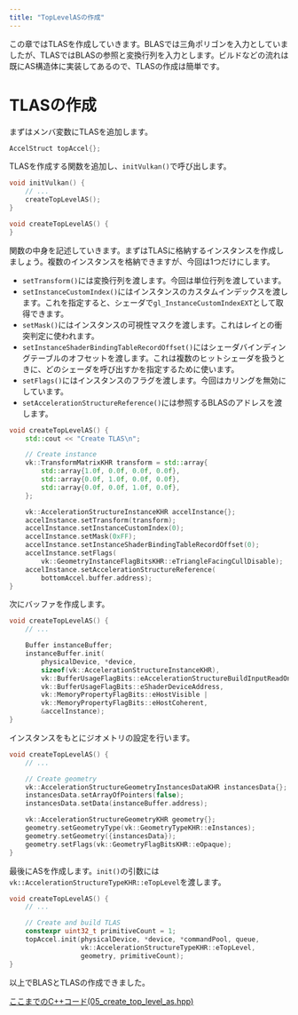 ```yaml
---
title: "TopLevelASの作成"
---
```


この章ではTLASを作成していきます。BLASでは三角ポリゴンを入力としていましたが、TLASではBLASの参照と変換行列を入力とします。ビルドなどの流れは既にAS構造体に実装してあるので、TLASの作成は簡単です。

# TLASの作成

まずはメンバ変数にTLASを追加します。
```cpp
AccelStruct topAccel{};
```

TLASを作成する関数を追加し、`initVulkan()`で呼び出します。

```cpp
void initVulkan() {
    // ...
    createTopLevelAS();
}

void createTopLevelAS() {
}
```

関数の中身を記述していきます。まずはTLASに格納するインスタンスを作成しましょう。複数のインスタンスを格納できますが、今回は1つだけにします。

- `setTransform()`には変換行列を渡します。今回は単位行列を渡しています。
- `setInstanceCustomIndex()`にはインスタンスのカスタムインデックスを渡します。これを指定すると、シェーダで`gl_InstanceCustomIndexEXT`として取得できます。
- `setMask()`にはインスタンスの可視性マスクを渡します。これはレイとの衝突判定に使われます。
- `setInstanceShaderBindingTableRecordOffset()`にはシェーダバインディングテーブルのオフセットを渡します。これは複数のヒットシェーダを扱うときに、どのシェーダを呼び出すかを指定するために使います。
- `setFlags()`にはインスタンスのフラグを渡します。今回はカリングを無効にしています。
- `setAccelerationStructureReference()`には参照するBLASのアドレスを渡します。

```cpp
void createTopLevelAS() {
    std::cout << "Create TLAS\n";

    // Create instance
    vk::TransformMatrixKHR transform = std::array{
        std::array{1.0f, 0.0f, 0.0f, 0.0f},
        std::array{0.0f, 1.0f, 0.0f, 0.0f},
        std::array{0.0f, 0.0f, 1.0f, 0.0f},
    };

    vk::AccelerationStructureInstanceKHR accelInstance{};
    accelInstance.setTransform(transform);
    accelInstance.setInstanceCustomIndex(0);
    accelInstance.setMask(0xFF);
    accelInstance.setInstanceShaderBindingTableRecordOffset(0);
    accelInstance.setFlags(
        vk::GeometryInstanceFlagBitsKHR::eTriangleFacingCullDisable);
    accelInstance.setAccelerationStructureReference(
        bottomAccel.buffer.address);
}
```

次にバッファを作成します。

```cpp
void createTopLevelAS() {
    // ...

    Buffer instanceBuffer;
    instanceBuffer.init(
        physicalDevice, *device,
        sizeof(vk::AccelerationStructureInstanceKHR),
        vk::BufferUsageFlagBits::eAccelerationStructureBuildInputReadOnlyKHR |
        vk::BufferUsageFlagBits::eShaderDeviceAddress,
        vk::MemoryPropertyFlagBits::eHostVisible |
        vk::MemoryPropertyFlagBits::eHostCoherent,
        &accelInstance);
}
```

インスタンスをもとにジオメトリの設定を行います。

```cpp
void createTopLevelAS() {
    // ...

    // Create geometry
    vk::AccelerationStructureGeometryInstancesDataKHR instancesData{};
    instancesData.setArrayOfPointers(false);
    instancesData.setData(instanceBuffer.address);

    vk::AccelerationStructureGeometryKHR geometry{};
    geometry.setGeometryType(vk::GeometryTypeKHR::eInstances);
    geometry.setGeometry({instancesData});
    geometry.setFlags(vk::GeometryFlagBitsKHR::eOpaque);
}
```

最後にASを作成します。`init()`の引数には`vk::AccelerationStructureTypeKHR::eTopLevel`を渡します。

```cpp
void createTopLevelAS() {
    // ...

    // Create and build TLAS
    constexpr uint32_t primitiveCount = 1;
    topAccel.init(physicalDevice, *device, *commandPool, queue,
                  vk::AccelerationStructureTypeKHR::eTopLevel,
                  geometry, primitiveCount);
}
```

以上でBLASとTLASの作成できました。

[ここまでのC++コード(05_create_top_level_as.hpp)](https://github.com/nishidate-yuki/vulkan_raytracing_from_scratch/blob/master/code/05_create_top_level_as.hpp)

